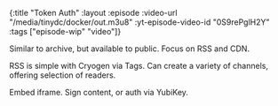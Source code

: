 {:title "Token Auth"
 :layout :episode
 :video-url "/media/tinydc/docker/out.m3u8"
 :yt-episode-video-id "0S9rePglH2Y"
 :tags ["episode-wip" "video"]}

Similar to archive, but available to public. Focus on RSS and CDN.

RSS is simple with Cryogen via Tags. Can create a variety of channels, offering selection of readers.

Embed iframe. Sign content, or auth via YubiKey.


